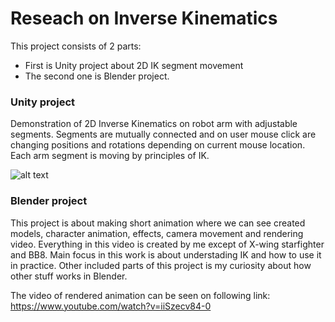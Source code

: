 # Reseach on Inverse Kinematics

This project consists of 2 parts:  
- First is Unity project about 2D IK segment movement  
- The second one is Blender project.

### Unity project

Demonstration of 2D Inverse Kinematics on robot arm with adjustable segments. Segments are mutually connected and on user mouse click are changing positions and rotations depending on current mouse location. Each arm segment is moving by principles of IK.

![alt text]()

### Blender project

This project is about making short animation where we can see created models, character animation, effects, camera movement and rendering video. Everything in this video is created by me except of X-wing starfighter and BB8. Main focus in this work is about understading IK and how to use it in practice. Other included parts of this project is my curiosity about how other stuff works in Blender.

The video of rendered animation can be seen on following link:
https://www.youtube.com/watch?v=iiSzecv84-0

